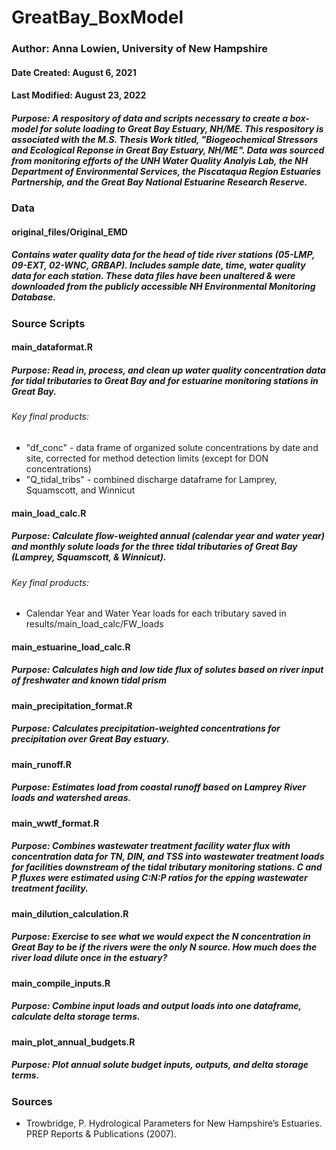 # GreatBay_BoxModel

### Author: Anna Lowien, University of New Hampshire
#### Date Created: August 6, 2021
#### Last Modified: August 23, 2022
##### Purpose: A respository of data and scripts necessary to create a box-model for solute loading to Great Bay Estuary, NH/ME. This respository is associated with the M.S. Thesis Work titled, "Biogeochemical Stressors and Ecological Reponse in Great Bay Estuary, NH/ME". Data was sourced from monitoring efforts of the UNH Water Quality Analyis Lab, the NH Department of Environmental Services, the Piscataqua Region Estuaries Partnership, and the Great Bay National Estuarine Research Reserve. 


### **Data**

#### original_files/Original_EMD
##### Contains water quality data for the head of tide river stations (05-LMP, 09-EXT, 02-WNC, GRBAP). Includes sample date, time, water quality data for each station. These data files have been unaltered & were downloaded from the publicly accessible NH Environmental Monitoring Database.


### 

### **Source Scripts**
#### main_dataformat.R
##### Purpose: Read in, process, and clean up water quality concentration data for tidal tributaries to Great Bay and for estuarine monitoring stations in Great Bay. 
###### Key final products: 
* "df_conc" - data frame of organized solute concentrations by date and site, corrected for method detection limits (except for DON concentrations)
* "Q_tidal_tribs" - combined discharge dataframe for Lamprey, Squamscott, and Winnicut

#### main_load_calc.R
##### Purpose: Calculate flow-weighted annual (calendar year and water year) and monthly solute loads for the three tidal tributaries of Great Bay (Lamprey, Squamscott, & Winnicut).
###### Key final products: 
* Calendar Year and Water Year loads for each tributary saved in results/main_load_calc/FW_loads

#### main_estuarine_load_calc.R
##### Purpose: Calculates high and low tide flux of solutes based on river input of freshwater and known tidal prism

#### main_precipitation_format.R
##### Purpose: Calculates precipitation-weighted concentrations for precipitation over Great Bay estuary.

#### main_runoff.R
##### Purpose: Estimates load from coastal runoff based on Lamprey River loads and watershed areas.

#### main_wwtf_format.R
##### Purpose: Combines wastewater treatment facility water flux with concentration data for TN, DIN, and TSS into wastewater treatment loads for facilities downstream of the tidal tributary monitoring stations. C and P fluxes were estimated using C:N:P ratios for the epping wastewater treatment facility.

#### main_dilution_calculation.R
##### Purpose: Exercise to see what we would expect the N concentration in Great Bay to be if the rivers were the only N source. How much does the river load dilute once in the estuary?

#### main_compile_inputs.R
##### Purpose: Combine input loads and output loads into one dataframe, calculate delta storage terms.

#### main_plot_annual_budgets.R
##### Purpose: Plot annual solute budget inputs, outputs, and delta storage terms.

### Sources
* Trowbridge, P. Hydrological Parameters for New Hampshire’s Estuaries. PREP Reports & Publications (2007).
